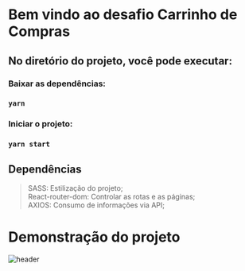 # Bem vindo ao desafio Carrinho de Compras

## No diretório do projeto, você pode executar:

### Baixar as dependências:
### `yarn`

### Iniciar o projeto:
### `yarn start`

## Dependências
> SASS: Estilização do projeto; <br/>
> React-router-dom: Controlar as rotas e as páginas; <br/>
> AXIOS: Consumo de informações via API; <br/>

# Demonstração do projeto
![header](https://user-images.githubusercontent.com/58302084/168325622-eef69551-bd13-49e2-b8e2-aa95c8e850d8.gif)
